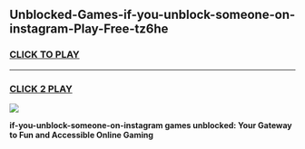 
## Unblocked-Games-if-you-unblock-someone-on-instagram-Play-Free-tz6he
<h3>
<a href="https://premium76.site?title=if-you-unblock-someone-on-instagram&ref=12A">CLICK TO PLAY</a></h3>
<hr>

<h3>
<a href="https://premium76.site?title=if-you-unblock-someone-on-instagram&ref=12A">CLICK 2 PLAY</a>
  
</h3>

<a href="https://premium76.site?title=if-you-unblock-someone-on-instagram&ref=12A"><img src="https://clearcache.store/games.png"></a>


**if-you-unblock-someone-on-instagram games unblocked: Your Gateway to Fun and Accessible Online Gaming**
